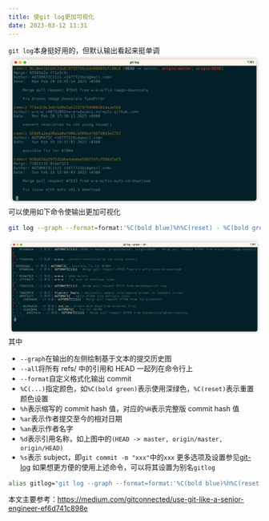 ```yaml
---
title: 使git log更加可视化
date: 2023-03-12 11:31
---
```

`git log`本身挺好用的，但默认输出看起来挺单调
![](./_image/2023-03-12/2023-03-12-11-44-20@2x.png)
可以使用如下命令使输出更加可视化
```bash
git log --graph --format=format:'%C(bold blue)%h%C(reset) - %C(bold green)(%ar)%C(reset) %C(white)%an%C(reset)%C(bold yellow)%d%C(reset) %C(dim white)- %s%C(reset)' --all
```
![](./_image/2023-03-12/2023-03-12-11-43-10@2x.png)
其中
- `--graph`在输出的左侧绘制基于文本的提交历史图
- `--all`将所有 refs/ 中的引用和 HEAD 一起列在命令行上
- `--format`自定义格式化输出 commit 
- `%C(...)`指定颜色，如`%C(bold green)`表示使用深绿色，`%C(reset)`表示重置颜色设置
- `%h`表示缩写的 commit hash 值，对应的`%H`表示完整版 commit hash 值
- `%ar`表示作者提交至今的相对日期
- `%an`表示作者名字
- `%d`表示引用名称，如上图中的`(HEAD -> master, origin/master, origin/HEAD)`
- `%s`表示 subject，即`git commit -m "xxx"`中的`xxx`
更多选项及设置参见[git-log](https://git-scm.com/docs/git-log)
如果想更方便的使用上述命令，可以将其设置为别名`gitlog`
```bash
alias gitlog="git log --graph --format=format:'%C(bold blue)%h%C(reset) - %C(bold green)(%ar)%C(reset) %C(white)%an%C(reset)%C(bold yellow)%d%C(reset) %C(dim white)- %s%C(reset)' --all"
```
本文主要参考：https://medium.com/gitconnected/use-git-like-a-senior-engineer-ef6d741c898e